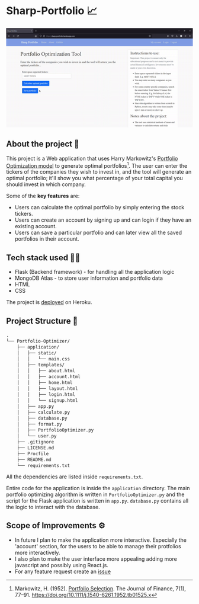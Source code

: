 # Sharp-Portfolio :chart_with_upwards_trend:

![Sharp-portfolio-gif](https://github.com/HarshitNTiwari/Portfolio-Optimizer/blob/main/Sharp-portfolio-gif.gif?raw=true)

## About the project :page_facing_up:
This project is a Web application that uses Harry Markowitz's [Portfolio Optimization model](https://en.wikipedia.org/wiki/Markowitz_model) to generate optimal portfolios[^1]. The user can enter the tickers of the companies they wish to invest in, and the tool will generate an optimal portfolio; it'll show you what percentage of your total capital you should invest in which company.

Some of the **key features** are:

- Users can calculate the optimal portfolio by simply entering the stock tickers.
- Users can create an account by signing up and can login if they have an existing account.
- Users can save a particular portfolio and can later view all the saved portfolios in their account.

## Tech stack used :technologist:
- Flask (Backend framework) - for handling all the application logic
- MongoDB Atlas - to store user information and portfolio data
- HTML
- CSS

The project is [deployed](https://sharp-portfolio.herokuapp.com/) on Heroku.


## Project Structure :file_folder:
```
.
└── Portfolio-Optimizer/
    ├── application/
    │   ├── static/
    │   │   └── main.css
    │   ├── templates/
    │   │   ├── about.html
    │   │   ├── account.html
    │   │   ├── home.html
    │   │   ├── layout.html
    │   │   ├── login.html
    │   │   └── signup.html
    │   ├── app.py
    │   ├── calculate.py
    │   ├── database.py
    │   ├── format.py
    │   ├── PortfolioOptimizer.py
    │   └── user.py
    ├── .gitignore
    ├── LICENSE.md
    ├── Procfile
    ├── README.md
    └── requirements.txt
```
All the dependencies are listed inside `requirements.txt`.

Entire code for the application is inside the `application` directory.
The main portfolio optimizing algorithm is written in `PortfolioOptimizer.py` and the script for the Flask application is written in `app.py`.
`database.py` contains all the logic to interact with the database.

## Scope of Improvements :gear:
- In future I plan to make the application more interactive. Especially the 'account' section, for the users to be able to manage their protfolios more interactively.
- I also plan to make the user interface more appealing adding more javascript and possibly using React.js.
- For any feature request create an [issue](https://github.com/HarshitNTiwari/Portfolio-Optimizer/issues)

[^1]: Markowitz, H. (1952). [Portfolio Selection](https://onlinelibrary.wiley.com/doi/abs/10.1111/j.1540-6261.1952.tb01525.x). The Journal of Finance, 7(1), 77–91. https://doi.org/10.1111/j.1540-6261.1952.tb01525.x
